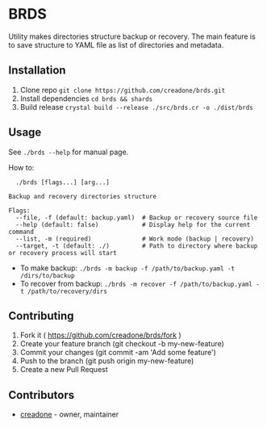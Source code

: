 # BRDS

Utility makes directories structure backup or recovery.
The main feature is to save structure to YAML file as list of directories and metadata.

## Installation

1. Clone repo `git clone https://github.com/creadone/brds.git`
2. Install dependencies `cd brds && shards`
3. Build release `crystal build --release ./src/brds.cr -o ./dist/brds`

## Usage

See `./brds --help` for manual page.

How to:
```
  ./brds [flags...] [arg...]

Backup and recovery directories structure

Flags:
  --file, -f (default: backup.yaml)  # Backup or recovery source file
  --help (default: false)            # Display help for the current command
  --list, -m (required)              # Work mode (backup | recovery)
  --target, -t (default: ./)         # Path to directory where backup or recovery process will start
```

* To make backup: `./brds -m backup -f /path/to/backup.yaml -t /dirs/to/backup`
* To recover from backup: `./brds -m recover -f /path/to/backup.yaml -t /path/to/recovery/dirs`

## Contributing

1. Fork it ( https://github.com/creadone/brds/fork )
2. Create your feature branch (git checkout -b my-new-feature)
3. Commit your changes (git commit -am 'Add some feature')
4. Push to the branch (git push origin my-new-feature)
5. Create a new Pull Request

## Contributors

- [creadone](https://github.com/creadone) - owner, maintainer

